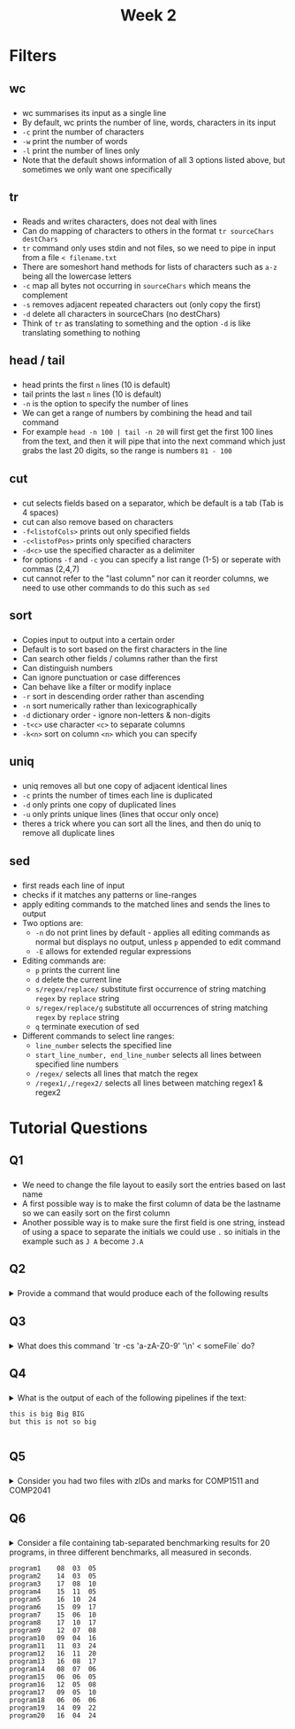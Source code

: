 <h1 align="center">Week 2</h1>

<h1>Filters</h1>
<h2>wc</h2>

###

- wc summarises its input as a single line
- By default, wc prints the number of line, words, characters in its input
- `-c` print the number of characters
- `-w` print the number of words
- `-l` print the number of lines only
- Note that the default shows information of all 3 options listed above, but sometimes we only want one specifically

<h2>tr</h2>

###

- Reads and writes characters, does not deal with lines
- Can do mapping of characters to others in the format `tr sourceChars destChars`
- `tr` command only uses stdin and not files, so we need to pipe in input from a file `< filename.txt`
- There are someshort hand methods for lists of characters such as `a-z` being all the lowercase letters
- `-c` map all bytes not occurring in `sourceChars` which means the complement
- `-s` removes adjacent repeated characters out (only copy the first)
- `-d` delete all characters in sourceChars (no destChars)
- Think of `tr` as translating to something and the option `-d` is like translating something to nothing

<h2>head / tail</h2>

###

- head prints the first `n` lines (10 is default)
- tail prints the last `n` lines (10 is default)
- `-n` is the option to specify the number of lines
- We can get a range of numbers by combining the head and tail command
- For example `head -n 100 | tail -n 20` will first get the first 100 lines from the text, and then it will pipe that into the next command which just grabs the last 20 digits, so the range is numbers `81 - 100`

<h2>cut</h2>

###

- cut selects fields based on a separator, which be default is a tab (Tab is 4 spaces)
- cut can also remove based on characters
- `-f<listofCols>` prints out only specified fields
- `-c<listofPos>` prints only specified characters
- `-d<c>` use the specified character as a delimiter
- for options `-f` and `-c` you can specify a list range (1-5) or seperate with commas (2,4,7)
- cut cannot refer to the "last column" nor can it reorder columns, we need to use other commands to do this such as `sed`

<h2>sort</h2>

###

- Copies input to output into a certain order
- Default is to sort based on the first characters in the line
- Can search other fields / columns rather than the first
- Can distinguish numbers
- Can ignore punctuation or case differences
- Can behave like a filter or modify inplace
- `-r` sort in descending order rather than ascending
- `-n` sort numerically rather than lexicographically
- `-d` dictionary order - ignore non-letters & non-digits
- `-t<c>` use character `<c>` to separate columns
- `-k<n>` sort on column `<n>` which you can specify

<h2>uniq</h2>

###

- uniq removes all but one copy of adjacent identical lines
- `-c` prints the number of times each line is duplicated
- `-d` only prints one copy of duplicated lines
- `-u` only prints unique lines (lines that occur only once)
- theres a trick where you can sort all the lines, and then do uniq to remove all duplicate lines

<h2>sed</h2>

###

- first reads each line of input
- checks if it matches any patterns or line-ranges
- apply editing commands to the matched lines and sends the lines to output
- Two options are:
  - `-n` do not print lines by default - applies all editing commands as normal but displays no output, unless `p` appended to edit command
  - `-E` allows for extended regular expressions
- Editing commands are:
  - `p` prints the current line
  - `d` delete the current line
  - `s/regex/replace/` substitute first occurrence of string matching `regex` by `replace` string
  - `s/regex/replace/g` substitute all occurrences of string matching `regex` by `replace` string
  - `q` terminate execution of sed
- Different commands to select line ranges:
  - `line_number` selects the specified line
  - `start_line_number, end_line_number` selects all lines between specified line numbers
  - `/regex/` selects all lines that match the regex
  - `/regex1/,/regex2/` selects all lines between matching regex1 & regex2

<h1>Tutorial Questions </h1>

<h2>Q1</h2>

###

- We need to change the file layout to easily sort the entries based on last name
- A first possible way is to make the first column of data be the lastname so we can easily sort on the first column
- Another possible way is to make sure the first field is one string, instead of using a space to separate the initials we could use `.` so initials in the example such as `J A` become `J.A`

<h2>Q2</h2>

###

<details>
<summary>Provide a command that would produce each of the following results</summary>

###

<details>
<summary>a) Display the first three lines of the file</summary>

###

- Remember that head gives us the `-n` first lines in a file
- Hence we just need to replace it with our desired number

```
head -3 /etc/passwd
```

</details>

<details>
<summary>b) Display lines belonging to the class account (starts with 'cs','se','bi' or 'en' followed by four digits</summary>

###

- We want the line to start with either cs/se/bi/en so we can use a bracket expression
- We then want it to have any four digits after which we can express with the curly brackets

```
grep -E '^(cs|se|bi|en)[0-9]{4}:' /etc/passwd
```

</details>

<details>
<summary>c) Display the username of everyone whose shell is '/bin/bash'</summary>

###

- First we want to find all the lines that end in `/bin/bash`
- We then want to grab the first column of data from those lines as that is the username
- Note that the data fields are separated by `:` character so we can use that as our delimiter and to distinguish the different fields

```
grep -E ':/bin/bash$' /etc/passwd | cut -d':' -f1
```

</details>

<details>
<summary>d) Create a tab-separated file called passwords.txt containing only usernames and passwords</summary>

###

- We want to grab the username and password, which in this case is the first two fields
- We then want to make it so that they are separated by a `tab` instead of `:`
- Hence we can use `tr` to change all the `:` to `tab` characters
- We can then redirect the output into a text file

```
cut -d':' -f1,2 /etc/passwd | tr ':' '\t' > passwords.txt
```

</details>

</details>

<h2>Q3</h2>

###

<details>
<summary>What does this command `tr -cs 'a-zA-Z0-9' '\n' < someFile` do?</summary>

###

- `-c` means complament meaning it replaces everything not in `string 1` with `string 2`. This means for this it replaces all characters that are not alphanumeric with a `newline` character
- `-s` means squeeze, which replaces any duplicate characters with just one. This is applied for example if we see multiple `newline` characters in a row to just be one instance
- `a-Za-Z0-9` means all letters and numbers can be denoted as `[:alpha:]`
- `< someFile` means the command `tr` will be be processing it on the contents of `someFile`

</details>

<h2>Q4</h2>

###

<details>
<summary>
What is the output of each of the following pipelines if the text:

```
this is big Big BIG
but this is not so big
```

</summary>

###

  <details>
  <summary>a) tr -d ' ' | wc -w</summary>
  
  - The first part of the command will delete all the spaces between words, resulting it to being a single word
  ```
  thisisbigBigBIG
  butthisisnotsobig
  ```
  - The second part of the command will print the number of words from the input, which will just be 2

  </details>

  <details>
  <summary>b) tr -cs '[:alpha:]' '\n' | wc -l</summary>
  - The first part means that if the character is not alphanumeric, replace it with a newline, so we get a list of words sepearted by a newline
  - The second part counts how many lines there are, and since there are 11 words each with their own new line `wc -l` evaulates to 11
  </details>

  <details>
  <summary>c) tr -cs '[:alpha:]' '\n' | tr '[:lower:]' '[:upper:]' | sort | uniq -c</summary>
  - The first part is the same as part (b)
  - We than translate all lower case characters to upper case characters
  - We then sort them
  - Finally we run `uniq -c` which counts all unique occurrences of a word
  - Note we sort first to bunch them all up as `uniq` works on adjacent lines

```
Output
4 BIG
1 BUT
2 IS
1 NOT
1 SO
2 THIS
```

  </details>

</details>

<h2>Q5</h2>

###

<details>
<summary>
Consider you had two files with zIDs and marks for COMP1511 and COMP2041
</summary>

###

  <details>
  <summary>Can the files be used with a 'join' command, if not what needs to be changed?</summary>
  
  - We need the data to be sorted by a common key. For this case it would be zID
  - We can see that the columns do not match with the zIDs so if we were to join it would error

  </details>

  <details>
  <summary>Write a 'join' command that prints the marks in COMP1511 & COMP2041 of everyone who did both courses</summary>
  
  - Assuming the file is sorted, we can simply join the files
  - `join` by default only includes lines in both files, there is an option to force unmatched lines to be in the result
  - We do not have to specify any keys of what to join on, as it is the first field for both files
  - We specify the delimiter so the filter can distinguish between the fields which in this case is `|`

```
join -t'|' comp1511-marks-sorted.psv comp2041-marks-sorted.psv
```

  </details>

   <details>
  <summary>Write a shell pipeline that prints marks for COMP1511 & COMP2041 sorted by COMP1511 mark ascending then by COMP2041 mark descending</summary>
  
  - We join on the common key being the zID
  - We then sort on the delimiter `|` by the second column first as that is COMP1511 mark
  - We then sort on the COMP2041 mark but in reverse to be descending
  - Note we do `-k2,2` instead of `-k2` as it could mean that it sorts more than expected which can cause unintended behaviour

```
join -t'|' comp1511-marks-sorted.psv comp2041-marks-sorted.psv | sort -t'|' -k2,2 -k3,3r
```

  </details>
</details>

<h2>Q6</h2>

###

<details>

<summary>
Consider a file containing tab-separated benchmarking results for 20 programs, in three different benchmarks, all measured in seconds.

```
program1	08	03	05
program2	14	03	05
program3	17	08	10
program4	15	11	05
program5	16	10	24
program6	15	09	17
program7	15	06	10
program8	17	10	17
program9	12	07	08
program10	09	04	16
program11	11	03	24
program12	16	11	20
program13	16	08	17
program14	08	07	06
program15	06	06	05
program16	12	05	08
program17	09	05	10
program18	06	06	06
program19	14	09	22
program20	16	04	24
```

</summary>

###

  <details>
  <summary>Write a 'sort' command which sorts by the results in the second benchmark, then by the results in the first benchmark.</summary>
  
  - We sort based on the third column of data and the second column of data as requested by the q
  - Remember to bound your sort by repeating the column to prevent unintended behaviour
  
  ```
  sort benchmarks -k3,3 -k2,2
  ```

  </details>

  <details>
  <summary>Write a 'sort' command which sorts by the results in the third benchmark, then by the program number.</summary>
  
  - We want to sort on the fourth column first
  - We then want to sort on the first column as it has the program number
  - We can naively do something like the below

```
sort benchmarks -k4,4 -k1,1n
```

- Remember that the `n` option means to sort numerically
- However for this case the first field is still a string, so an example is that `program15` will be infront of `program2` which is something we do not want
- This is because `1` is before `2` with the strings
- Hence another filter command we can use is to specify the character position in the column we are sorting by which is done with a `.`, as seen below

```
sort benchmarks -k4,4 -k1.8,1n
```

  </details>

  <details>
  <summary>Write a 'sed' command which removes the leading zeroes from the benchmark times.</summary>
  
  - We want to substitute all cases of 0 which can be done with the format `s/(regex)/(regex)/g` where the `s and g` denote it being a substitution
  - An example of why we want this, is because the data may have a line such as `program3 01 02 08` which all have a leading 0
  - We then want to choose what to replace, so to do we have to notice that each of the leading zeroes for the benchmark time have a `\t` character, thus we can simply replace those with just the `\t` character
  - We want this patttern because if we naively just replace `0s` it could replace numbers such as `10` with a tab, messing the presentation of the data as well
  
  ```
  sed -E 's/\t0/\t/g' benchmarks
  ```
  </details>

  <details>
  <summary>Write a 'sed' command which removes the benchmark results from program2 through program13</summary>
  
  - We want to match all the lines between and including `program2 and program13`
  - We also want to match the with `program2` fully and not as a substring, so we can use a word boundary to tell the pattern that the word ends here denoted as `\b`. This is different from the `$` anchor as it does not have to necessarily mean the end of the line with word boundaries.
  - We then can use the pattern of `/regex/,/regex/` to match all the lines in between the two specified regex patterns
  - Finally to delete the lines rather than substitute we can add a `d` at the end of the second regex pattern

```
sed -E '/^program2\b/,/^program13\b/d' benchmarks
```

  </details>

</details>
